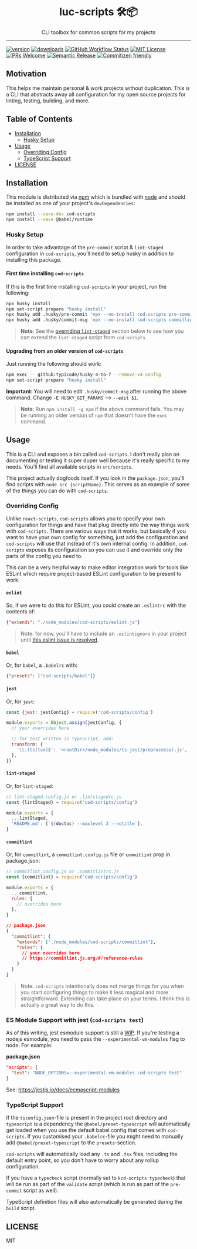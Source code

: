 <div align="center">
<h1>luc-scripts 🛠📦</h1>

<p>CLI toolbox for common scripts for my projects</p>
</div>

---

<!-- prettier-ignore-start -->
[![version][version-badge]][package]
[![downloads][downloads-badge]][npmcharts]
[![GitHub Workflow Status][actions-badge]][actions-badge]
[![MIT License][license-badge]][license]
[![PRs Welcome][prs-badge]][prs]
[![Semantic Release][semantic-release-badge]][semantic-release]
[![Commitizen friendly][commitizen-badge]][commitizen]
<!-- prettier-ignore-end -->

## Motivation

This helps me maintain personal & work projects without duplication. This is a
CLI that abstracts away all configuration for my open source projects for
linting, testing, building, and more.

## Table of Contents

<!-- START doctoc generated TOC please keep comment here to allow auto update -->
<!-- DON'T EDIT THIS SECTION, INSTEAD RE-RUN doctoc TO UPDATE -->

- [Installation](#installation)
  - [Husky Setup](#husky-setup)
- [Usage](#usage)
  - [Overriding Config](#overriding-config)
  - [TypeScript Support](#typescript-support)
- [LICENSE](#license)

<!-- END doctoc generated TOC please keep comment here to allow auto update -->

## Installation

This module is distributed via [npm][npm] which is bundled with [node][node] and
should be installed as one of your project's `devDependencies`:

```sh
npm install --save-dev cod-scripts
npm install --save @babel/runtime
```

### Husky Setup

In order to take advantage of the `pre-commit` script & `lint-staged`
configuration in `cod-scripts`, you'll need to setup husky in addition to
installing this package.

#### First time installing `cod-scripts`

If this is the first time installing `cod-scripts` in your project, run the
following:

```sh
npx husky install
npm set-script prepare "husky install"
npx husky add .husky/pre-commit 'npx --no-install cod-scripts pre-commit'
npx husky add .husky/commit-msg 'npx --no-install cod-scripts commitlint --edit "$1"'
```

> **Note**: See the [overriding `lint-staged`](#lint-staged) section below to
> see how you can extend the `lint-staged` script from `cod-scripts`.

#### Upgrading from an older version of `cod-scripts`

Just running the following should work:

```sh
npm exec -- github:typicode/husky-4-to-7 --remove-v4-config
npm set-script prepare "husky install"
```

**Important**: You will need to edit `.husky/commit-msg` after running the above
command. Change `-E HUSKY_GIT_PARAMS` --> `--edit $1`.

> **Note**: Run `npm install -g npm` if the above command fails. You may be
> running an older version of `npm` that doesn't have the `exec` command.

## Usage

This is a CLI and exposes a bin called `cod-scripts`. I don't really plan on
documenting or testing it super duper well because it's really specific to my
needs. You'll find all available scripts in `src/scripts`.

This project actually dogfoods itself. If you look in the `package.json`, you'll
find scripts with `node src {scriptName}`. This serves as an example of some of
the things you can do with `cod-scripts`.

### Overriding Config

Unlike `react-scripts`, `cod-scripts` allows you to specify your own
configuration for things and have that plug directly into the way things work
with `cod-scripts`. There are various ways that it works, but basically if you
want to have your own config for something, just add the configuration and
`cod-scripts` will use that instead of it's own internal config. In addition,
`cod-scripts` exposes its configuration so you can use it and override only the
parts of the config you need to.

This can be a very helpful way to make editor integration work for tools like
ESLint which require project-based ESLint configuration to be present to work.

#### `eslint`

So, if we were to do this for ESLint, you could create an `.eslintrc` with the
contents of:

```json
{"extends": "./node_modules/cod-scripts/eslint.js"}
```

> Note: for now, you'll have to include an `.eslintignore` in your project until
> [this eslint issue is resolved](https://github.com/eslint/eslint/issues/9227).

#### `babel`

Or, for `babel`, a `.babelrc` with:

```json
{"presets": ["cod-scripts/babel"]}
```

#### `jest`

Or, for `jest`:

```js
const {jest: jestConfig} = require('cod-scripts/config')

module.exports = Object.assign(jestConfig, {
  // your overrides here

  // for test written in Typescript, add:
  transform: {
    '\\.(ts|tsx)$': '<rootDir>/node_modules/ts-jest/preprocessor.js',
  },
})
```

#### `lint-staged`

Or, for `lint-staged`:

```js
// lint-staged.config.js or .lintstagedrc.js
const {lintStaged} = require('cod-scripts/config')

module.exports = {
  ...lintStaged,
  'README.md': [`${doctoc} --maxlevel 3 --notitle`],
}
```

#### `commitlint`

Or, for `commitlint`, a `commitlint.config.js` file or `commitlint` prop in
package.json:

```js
// commitlint.config.js or .commitlintrc.js
const {commitlint} = require('cod-scripts/config')

module.exports = {
  ...commitlint,
  rules: {
    // overrides here
  },
}
```

```json
// package.json
{
  "commitlint": {
    "extends": ["./node_modules/cod-scripts/commitlint"],
    "rules": {
      // your overrides here
      // https://commitlint.js.org/#/reference-rules
    }
  }
}
```

> Note: `cod-scripts` intentionally does not merge things for you when you start
> configuring things to make it less magical and more straightforward. Extending
> can take place on your terms. I think this is actually a great way to do this.

### ES Module Support with jest (`cod-scripts test`)

As of this writing, jest esmodule support is still a [WIP](https://github.com/facebook/jest/issues/12270). If you're testing a nodejs esmodule, you need to pass
the `--experimental-vm-modules` flag to node. For example:

**package.json**
```json
"scripts": {
  "test": "NODE_OPTIONS=--experimental-vm-modules cod-scripts test"
}
```

See: <https://jestjs.io/docs/ecmascript-modules>

### TypeScript Support

If the `tsconfig.json`-file is present in the project root directory and
`typescript` is a dependency the `@babel/preset-typescript` will automatically
get loaded when you use the default babel config that comes with `cod-scripts`.
If you customised your `.babelrc`-file you might need to manually add
`@babel/preset-typescript` to the `presets`-section.

`cod-scripts` will automatically load any `.ts` and `.tsx` files, including the
default entry point, so you don't have to worry about any rollup configuration.

If you have a `typecheck` script (normally set to `kcd-scripts typecheck`) that
will be run as part of the `validate` script (which is run as part of the
`pre-commit` script as well).

TypeScript definition files will also automatically be generated during the
`build` script.

## LICENSE

MIT

<!-- prettier-ignore-start -->
[npm]: https://www.npmjs.com
[node]: https://nodejs.org
[semantic-release]: https://github.com/semantic-release/semantic-release
[semantic-release-badge]: https://img.shields.io/badge/%20%20%F0%9F%93%A6%F0%9F%9A%80-semantic--release-e10079.svg
[prs]: http://makeapullrequest.com
[prs-badge]: https://img.shields.io/badge/PRs-welcome-brightgreen.svg?style=flat-square
[commitizen]: http://commitizen.github.io/cz-cli/
[commitizen-badge]: https://img.shields.io/badge/commitizen-friendly-brightgreen.svg
[npmcharts]: http://npmcharts.com/compare/cod-scripts
[version-badge]: https://img.shields.io/npm/v/cod-scripts.svg?style=flat-square
[package]: https://www.npmjs.com/package/cod-scripts
[downloads-badge]: https://img.shields.io/npm/dm/cod-scripts.svg?style=flat-square
[license-badge]: https://img.shields.io/npm/l/cod-scripts.svg?style=flat-square
[license]: https://github.com/codfish/cod-scripts/blob/master/LICENSE
[actions]: https://github.com/codfish/cod-scripts/actions
[actions-badge]: https://img.shields.io/github/workflow/status/codfish/cod-scripts/Release/master
<!-- prettier-ignore-end -->
